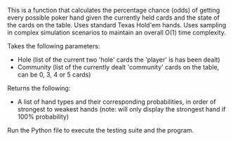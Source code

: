 This is a function that calculates the percentage chance (odds) of getting every possible poker hand given the currently held cards and the state of the cards on the table. Uses standard Texas Hold'em hands. Uses sampling in complex simulation scenarios to maintain an overall O(1) time complexity.

Takes the following parameters:
- Hole (list of the current two 'hole' cards the 'player' is has been dealt)
- Community (list of the currently dealt 'community' cards on the table, can be 0, 3, 4 or 5 cards)

Returns the following:
- A list of hand types and their corresponding probabilities, in order of strongest to weakest hands (note: will only display the strongest hand if 100% probability)

Run the Python file to execute the testing suite and the program.

